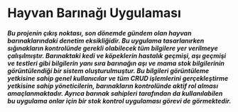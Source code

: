 # Hayvan Barınağı Uygulaması

##### Bu projenin çıkış noktası, son dönemde gündem olan hayvan barınaklarındaki denetim eksikliğidir. Bu uygulama tasarlanırken sığınakların kontrolünde gerekli olabilecek tüm bilgilere yer verilmeye çalışılmıştır. Barınaktaki kedi ve köpeklerin hastalık geçmişi, aşı geçmişi ve testleri gibi bilgilerin yanı sıra barınağın aşı ve mama stok bilgilerinin görüntülendiği bir sistem oluşturulmuştur. Bu bilgileri görüntüleme yetkisine sahip genel kullanıcılar ve tüm CRUD işlemlerini gerçekleştirme yetkisine sahip yöneticilerin, barınakların kontrolünde aktif rol alması amaçlanmaktadır. Ayrıca barınak sahipleri tarafından da kullanılabilen bu uygulama onlar için bir stok kontrol uygulaması görevi de görmektedir.
